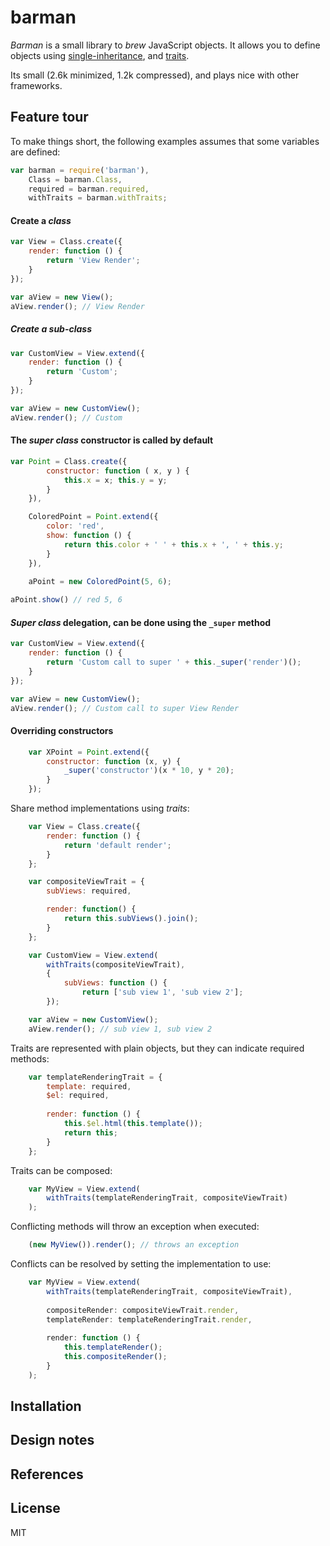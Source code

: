 barman
=======

_Barman_ is a small library to _brew_ JavaScript objects. It allows you to define objects using [single-inheritance], and [traits].

Its small (2.6k minimized, 1.2k compressed), and plays nice with other frameworks.


Feature tour
------------

To make things short, the following examples assumes that some variables are defined:

```js
var barman = require('barman'),
    Class = barman.Class,
    required = barman.required,
    withTraits = barman.withTraits;
```

#### Create a _class_

```js
var View = Class.create({
    render: function () {
        return 'View Render';
    }
});

var aView = new View();
aView.render(); // View Render
```


##### Create a _sub-class_

```js
var CustomView = View.extend({
    render: function () {
        return 'Custom';
    }
});

var aView = new CustomView();
aView.render(); // Custom
```


#### The _super class_ constructor is called by default

```js
var Point = Class.create({
        constructor: function ( x, y ) {
            this.x = x; this.y = y;
        }
    }),

    ColoredPoint = Point.extend({
        color: 'red',
        show: function () {
            return this.color + ' ' + this.x + ', ' + this.y;
        }
    }),

    aPoint = new ColoredPoint(5, 6);
    
aPoint.show() // red 5, 6
```


#### _Super class_ delegation, can be done using the `_super` method

```js
var CustomView = View.extend({
    render: function () {
        return 'Custom call to super ' + this._super('render')();
    }
});

var aView = new CustomView();
aView.render(); // Custom call to super View Render
```

#### Overriding constructors

```js
    var XPoint = Point.extend({
        constructor: function (x, y) {
            _super('constructor')(x * 10, y * 20);
        }
    });
```
Share method implementations using _traits_:
```js
    var View = Class.create({
        render: function () {
            return 'default render';
        }
    };

    var compositeViewTrait = {
        subViews: required,

        render: function() {
            return this.subViews().join();
        }
    };

    var CustomView = View.extend(
        withTraits(compositeViewTrait),
        {
            subViews: function () {
                return ['sub view 1', 'sub view 2'];
        });

    var aView = new CustomView();
    aView.render(); // sub view 1, sub view 2
```
Traits are represented with plain objects, but they can indicate required methods:
```js
    var templateRenderingTrait = {
        template: required,
        $el: required,
        
        render: function () {
            this.$el.html(this.template());
            return this;
        }
    };
```
Traits can be composed:
```js
    var MyView = View.extend(
        withTraits(templateRenderingTrait, compositeViewTrait)
    );
```
Conflicting methods will throw an exception when executed:
```js
    (new MyView()).render(); // throws an exception
```
Conflicts can be resolved by setting the implementation to use:
```js
    var MyView = View.extend(
        withTraits(templateRenderingTrait, compositeViewTrait),
        
        compositeRender: compositeViewTrait.render,
        templateRender: templateRenderingTrait.render,
        
        render: function () {
            this.templateRender();
            this.compositeRender();
        }
    );
```


Installation
------------

Design notes
------------

References
----------

License
-------

MIT

[single-inheritance]: http://en.wikipedia.org/wiki/Inheritance_(object-oriented_programming)

[traits]: http://en.wikipedia.org/wiki/Trait_(computer_programming)
